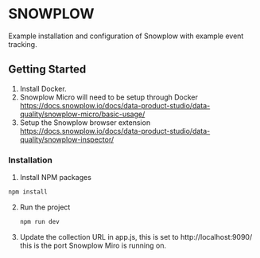 # SNOWPLOW

Example installation and configuration of Snowplow with example event tracking.

## Getting Started

1. Install Docker.
2. Snowplow Micro will need to be setup through Docker https://docs.snowplow.io/docs/data-product-studio/data-quality/snowplow-micro/basic-usage/
3. Setup the Snowplow browser extension https://docs.snowplow.io/docs/data-product-studio/data-quality/snowplow-inspector/

### Installation

1.  Install NPM packages
   ```sh
   npm install
   ```

2. Run the project
   ```sh
   npm run dev
   ```

3. Update the collection URL in app.js, this is set to http://localhost:9090/ this is the port Snowplow Miro is running on.